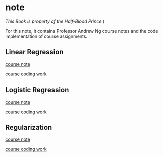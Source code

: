 # note

*This Book is property of the Half-Blood Prince*:)

For this note, it contains Professor Andrew Ng course notes and the code implementation of course assignments.

## Linear Regression

 [course note](./吴恩达机器学习笔记/markdown/Linear_regression.md)

[course coding work](./吴恩达机器学习笔记/code/linear_regression/)

## Logistic Regression

[course note](./吴恩达机器学习笔记/markdown/Logistic_regression.md)

[course coding work](./吴恩达机器学习笔记/code/logistic_regression/)

## Regularization

[course note](./吴恩达机器学习笔记/markdown/Regularization.md)

[course coding work](./吴恩达机器学习笔记/code/regularization/)